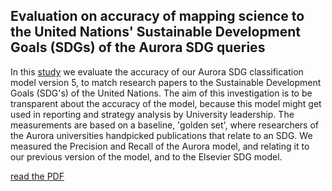 
## Evaluation on accuracy of mapping science to the United Nations' Sustainable Development Goals (SDGs) of the Aurora SDG queries

In this [study](https://github.com/Aurora-Network-Global/Evaluation-on-accuracy-of-mapping-science-to-the-SDGs/blob/main/Evaluation_on_accuracy_of_mapping_science_to_the_United_Nations__Sustainable_Development_Goals__SDGs__of_the_Aurora_SDG_queries.pdf) we evaluate the accuracy of our Aurora SDG classification model version 5, to match research papers to the Sustainable Development Goals (SDG's) of the United Nations. The aim of this investigation is to be transparent about the accuracy of the model, because this model might get used in reporting and strategy analysis by University leadership. The measurements are based on a baseline, 'golden set', where researchers of the Aurora universities handpicked publications that relate to an SDG. We measured the Precision and Recall of the Aurora model, and relating it to our previous version of the model, and to the Elsevier SDG model.

[read the PDF](https://github.com/Aurora-Network-Global/Evaluation-on-accuracy-of-mapping-science-to-the-SDGs/blob/main/Evaluation_on_accuracy_of_mapping_science_to_the_United_Nations__Sustainable_Development_Goals__SDGs__of_the_Aurora_SDG_queries.pdf)
